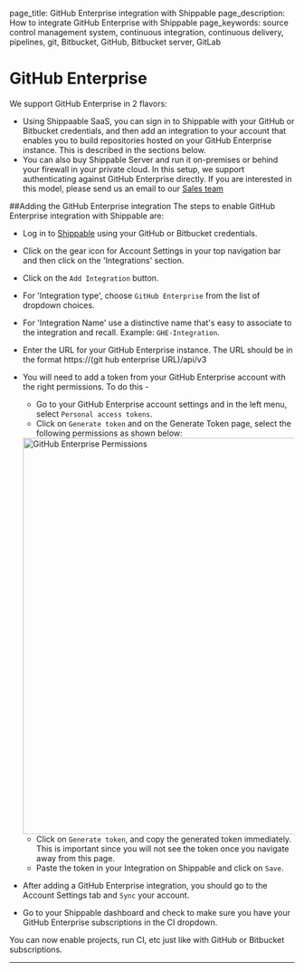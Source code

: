 page_title: GitHub Enterprise integration with Shippable
page_description: How to integrate GitHub Enterprise with Shippable
page_keywords: source control management system, continuous integration, continuous delivery, pipelines, git, Bitbucket, GitHub, Bitbucket server, GitLab


# GitHub Enterprise

We support GitHub Enterprise in 2 flavors:

- Using Shippaable SaaS, you can sign in to Shippable with your GitHub or Bitbucket credentials, and then add an integration to your account that enables you to build repositories hosted on your GitHub Enterprise instance. This is described in the sections below.
- You can also buy Shippable Server and run it on-premises or behind your firewall in your private cloud. In this setup, we support authenticating against GitHub Enterprise directly. If you are interested in this model, please send us an email to our [Sales team](mailto:sales@shippable.com)


##Adding the GitHub Enterprise integration
The steps to enable GitHub Enterprise integration with Shippable are:

- Log in to [Shippable](https://app.shippable.com) using your GitHub or Bitbucket credentials.
- Click on the gear icon for Account Settings in your top navigation bar and then click on the 'Integrations' section.
- Click on the `Add Integration` button.
- For 'Integration type', choose `GitHub Enterprise` from the list of dropdown choices.
- For 'Integration Name' use a distinctive name that's easy to associate to the integration and recall. Example: `GHE-Integration`.
- Enter the URL for your GitHub Enterprise instance. The URL should be in the format https://(git hub enterprise URL)/api/v3
- You will need to add a token from your GitHub Enterprise account with the right permissions. To do this -
    - Go to your GitHub Enterprise account settings and in the left menu, select
   `Personal access tokens`.
    - Click on `Generate token` and on the Generate Token page, select the following permissions as shown below:

    <img src="/ci/images/integrations/scm/githubEnterprise/permissions.png" alt="GitHub Enterprise Permissions" style="width:700px;"/>

    - Click on `Generate token`, and copy the generated token immediately. This is important since you will not see the token once you navigate away from this page.
    - Paste the token in your Integration on Shippable and click on `Save`.   
- After adding a GitHub Enterprise integration, you should go to the Account Settings tab and `Sync` your account.
- Go to your Shippable dashboard and check to make sure you have your GitHub Enterprise subscriptions in the CI dropdown.

You can now enable projects, run CI, etc just like with GitHub or Bitbucket subscriptions.

---

